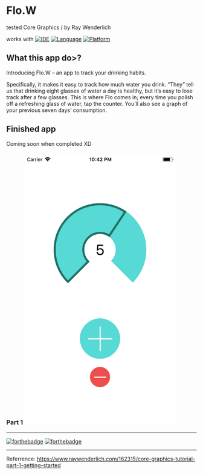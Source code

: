 # Flo.W
tested Core Graphics / by Ray Wenderlich

works with
[![IDE](https://img.shields.io/badge/Xcode-9-blue.svg)](https://developer.apple.com/xcode/)
[![Language](https://img.shields.io/badge/swift-4-orange.svg)](https://swift.org)
[![Platform](https://img.shields.io/badge/platform-iOS%2011-green.svg)](https://developer.apple.com/ios/)

## What this app do>?

Introducing Flo.W – an app to track your drinking habits.

Specifically, it makes it easy to track how much water you drink. “They” tell us that drinking eight glasses of water a day is healthy, but it’s easy to lose track after a few glasses. This is where Flo comes in; every time you polish off a refreshing glass of water, tap the counter. You’ll also see a graph of your previous seven days’ consumption.


## Finished app

Coming soon when completed XD

### Part 1 <img src="https://github.com/Yuweh/Flo.W/blob/master/Part1-Screenshot.png" width="400">

------

[![forthebadge](http://forthebadge.com/images/badges/made-with-swift.svg)](http://forthebadge.com) [![forthebadge](http://forthebadge.com/images/badges/built-with-love.svg)](http://forthebadge.com)

-----

Referrence: https://www.raywenderlich.com/162315/core-graphics-tutorial-part-1-getting-started
